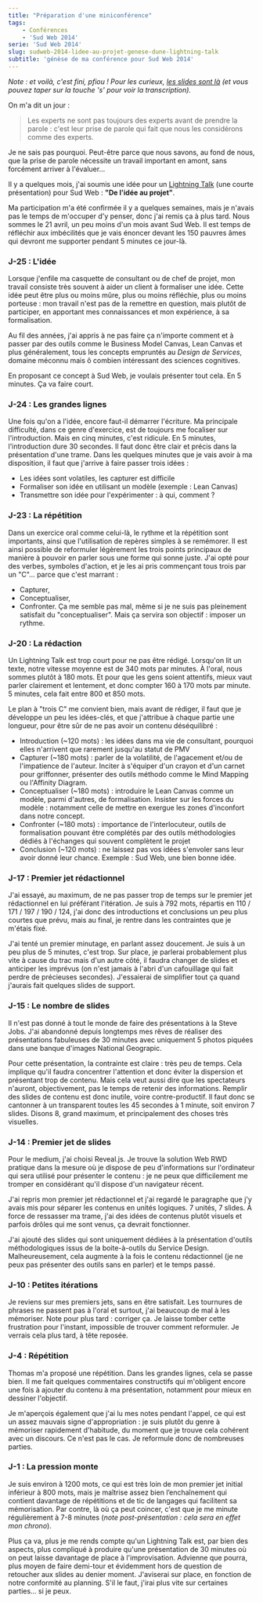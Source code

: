 ```yaml
---
title: "Préparation d'une miniconférence"
tags:
    - Conférences
    - 'Sud Web 2014'
serie: 'Sud Web 2014'
slug: sudweb-2014-lidee-au-projet-genese-dune-lightning-talk
subtitle: 'génèse de ma conférence pour Sud Web 2014'
---
```


_Note : et voilà, c'est fini, pfiou ! Pour les curieux,
[les <span lang="en">slides</span> sont là](http://borisschapira.github.io/slides/sw2014/#/)
(et vous pouvez taper sur la touche 's' pour voir la transcription)._

On m'a dit un jour :

> Les experts ne sont pas toujours des experts avant de prendre la parole :
> c'est leur prise de parole qui fait que nous les considérons comme des
> experts.

Je ne sais pas pourquoi. Peut-être parce que nous savons, au fond de nous, que
la prise de parole nécessite un travail important en amont, sans forcément
arriver à l'évaluer…

Il y a quelques mois, j'ai soumis une idée pour un
<span lang="en">[Lightning Talk](https://en.wikipedia.org/wiki/Lightning_talk)</span>
(une courte présentation) pour Sud Web : **"De l'idée au projet"**.

Ma participation m'a été confirmée il y a quelques semaines, mais je n'avais pas
le temps de m'occuper d'y penser, donc j'ai remis ça à plus tard. Nous sommes le
21 avril, un peu moins d'un mois avant Sud Web. Il est temps de réfléchir aux
imbécilités que je vais énoncer devant les 150 pauvres âmes qui devront me
supporter pendant 5 minutes ce jour-là.

<!-- more -->

### J-25 : L'idée

Lorsque j'enfile ma casquette de consultant ou de chef de projet, mon travail
consiste très souvent à aider un client à formaliser une idée. Cette idée peut
être plus ou moins mûre, plus ou moins réfléchie, plus ou moins porteuse : mon
travail n'est pas de la remettre en question, mais plutôt de participer, en
apportant mes connaissances et mon expérience, à sa formalisation.

Au fil des années, j'ai appris à ne pas faire ça n'importe comment et à passer
par des outils comme le Business Model Canvas, Lean Canvas et plus généralement,
tous les concepts empruntés au _Design de Services_, domaine méconnu mais ô
combien intéressant des sciences cognitives.

En proposant ce concept à Sud Web, je voulais présenter tout cela. En 5 minutes.
Ça va faire court.

### J-24 : Les grandes lignes

Une fois qu'on a l'idée, encore faut-il démarrer l'écriture. Ma principale
difficulté, dans ce genre d'exercice, est de toujours me focaliser sur
l'introduction. Mais en cinq minutes, c'est ridicule. En 5 minutes,
l'introduction dure 30 secondes. Il faut donc être clair et précis dans la
présentation d'une trame. Dans les quelques minutes que je vais avoir à ma
disposition, il faut que j'arrive à faire passer trois idées :

-   Les idées sont volatiles, les capturer est difficile
-   Formaliser son idée en utilisant un modèle (exemple : Lean Canvas)
-   Transmettre son idée pour l'expérimenter : à qui, comment ?

### J-23 : La répétition

Dans un exercice oral comme celui-là, le rythme et la répétition sont
importants, ainsi que l'utilisation de repères simples à se remémorer. Il est
ainsi possible de reformuler légèrement les trois points principaux de manière à
pouvoir en parler sous une forme qui sonne juste. J'ai opté pour des verbes,
symboles d'action, et je les ai pris commençant tous trois par un "C"… parce que
c'est marrant :

-   Capturer,
-   Conceptualiser,
-   Confronter. Ça me semble pas mal, même si je ne suis pas pleinement
    satisfait du "conceptualiser". Mais ça servira son objectif : imposer un
    rythme.

### J-20 : La rédaction

Un <span lang="en">Lightning Talk</span> est trop court pour ne pas être rédigé.
Lorsqu'on lit un texte, notre vitesse moyenne est de 340 mots par minutes. À
l'oral, nous sommes plutôt à 180 mots. Et pour que les gens soient attentifs,
mieux vaut parler clairement et lentement, et donc compter 160 à 170 mots par
minute. 5 minutes, cela fait entre 800 et 850 mots.

Le plan à "trois C" me convient bien, mais avant de rédiger, il faut que je
développe un peu les idées-clés, et que j'attribue à chaque partie une longueur,
pour être sûr de ne pas avoir un contenu déséquilibré :

-   Introduction (~120 mots) : les idées dans ma vie de consultant, pourquoi
    elles n'arrivent que rarement jusqu'au statut de PMV
-   Capturer (~180 mots) : parler de la volatilité, de l'agacement et/ou de
    l'impatience de l'auteur. Inciter à s'équiper d'un crayon et d'un carnet
    pour griffonner, présenter des outils méthodo comme le Mind Mapping ou
    l'Affinity Diagram.
-   Conceptualiser (~180 mots) : introduire le Lean Canvas comme un modèle,
    parmi d'autres, de formalisation. Insister sur les forces du modèle :
    notamment celle de mettre en exergue les zones d'inconfort dans notre
    concept.
-   Confronter (~180 mots) : importance de l'interlocuteur, outils de
    formalisation pouvant être complétés par des outils méthodologies dédiés à
    l'échanges qui souvent complètent le projet
-   Conclusion (~120 mots) : ne laissez pas vos idées s'envoler sans leur avoir
    donné leur chance. Exemple : Sud Web, une bien bonne idée.

### J-17 : Premier jet rédactionnel

J'ai essayé, au maximum, de ne pas passer trop de temps sur le premier jet
rédactionnel en lui préférant l'itération. Je suis à 792 mots, répartis en 110 /
171 / 197 / 190 / 124, j'ai donc des introductions et conclusions un peu plus
courtes que prévu, mais au final, je rentre dans les contraintes que je m'étais
fixé.

J'ai tenté un premier minutage, en parlant assez doucement. Je suis à un peu
plus de 5 minutes, c'est trop. Sur place, je parlerai probablement plus vite à
cause du trac mais d'un autre côté, il faudra changer de
<span lang="en">slides</span> et anticiper les imprévus (on n'est jamais à
l'abri d'un cafouillage qui fait perdre de précieuses secondes). J'essaierai de
simplifier tout ça quand j'aurais fait quelques <span lang="en">slides</span> de
support.

### J-15 : Le nombre de <span lang="en">slides</span>

Il n'est pas donné à tout le monde de faire des présentations à la Steve Jobs.
J'ai abandonné depuis longtemps mes rêves de réaliser des présentations
fabuleuses de 30 minutes avec uniquement 5 photos piquées dans une banque
d'images National Geograpic.

Pour cette présentation, la contrainte est claire : très peu de temps. Cela
implique qu'il faudra concentrer l'attention et donc éviter la dispersion et
présentant trop de contenu. Mais cela veut aussi dire que les spectateurs
n'auront, objectivement, pas le temps de retenir des informations. Remplir des
<span lang="en">slides</span> de contenu est donc inutile, voire
contre-productif. Il faut donc se cantonner à un transparent toutes les 45
secondes à 1 minute, soit environ 7 <span lang="en">slides</span>. Disons 8,
grand maximum, et principalement des choses très visuelles.

### J-14 : Premier jet de <span lang="en">slides</span>

Pour le medium, j'ai choisi Reveal.js. Je trouve la solution Web RWD pratique
dans la mesure où je dispose de peu d'informations sur l'ordinateur qui sera
utilisé pour présenter le contenu : je ne peux que difficilement me tromper en
considérant qu'il dispose d'un navigateur récent.

J'ai repris mon premier jet rédactionnel et j'ai regardé le paragraphe que j'y
avais mis pour séparer les contenus en unités logiques. 7 unités, 7
<span lang="en">slides</span>. À force de ressasser ma trame, j'ai des idées de
contenus plutôt visuels et parfois drôles qui me sont venus, ça devrait
fonctionner.

J'ai ajouté des <span lang="en">slides</span> qui sont uniquement dédiées à la
présentation d'outils méthodologiques issus de la boite-à-outils du Service
Design. Malheureusement, cela augmente à la fois le contenu rédactionnel (je ne
peux pas présenter des outils sans en parler) et le temps passé.

### J-10 : Petites itérations

Je reviens sur mes premiers jets, sans en être satisfait. Les tournures de
phrases ne passent pas à l'oral et surtout, j'ai beaucoup de mal à les
mémoriser. Note pour plus tard : corriger ça. Je laisse tomber cette frustration
pour l'instant, impossible de trouver comment reformuler. Je verrais cela plus
tard, à tête reposée.

### J-4 : Répétition

Thomas m'a proposé une répétition. Dans les grandes lignes, cela se passe bien.
Il me fait quelques commentaires constructifs qui m'obligent encore une fois à
ajouter du contenu à ma présentation, notamment pour mieux en dessiner
l'objectif.

Je m'aperçois également que j'ai lu mes notes pendant l'appel, ce qui est un
assez mauvais signe d'appropriation : je suis plutôt du genre à mémoriser
rapidement d'habitude, du moment que je trouve cela cohérent avec un discours.
Ce n'est pas le cas. Je reformule donc de nombreuses parties.

### J-1 : La pression monte

Je suis environ à 1200 mots, ce qui est très loin de mon premier jet initial
inférieur à 800 mots, mais je maîtrise assez bien l’enchaînement qui contient
davantage de répétitions et de tic de langages qui facilitent sa mémorisation.
Par contre, là où ça peut coincer, c'est que je me minute régulièrement à 7-8
minutes (_note post-présentation : cela sera en effet mon chrono_).

Plus ça va, plus je me rends compte qu'un <span lang="en">Lightning Talk</span>
est, par bien des aspects, plus compliqué à produire qu'une présentation de 30
minutes où on peut laisse davantage de place à l'improvisation. Advienne que
pourra, plus moyen de faire demi-tour et évidemment hors de question de
retoucher aux <span lang="en">slides</span> au denier moment. J'aviserai sur
place, en fonction de notre conformité au planning. S'il le faut, j'irai plus
vite sur certaines parties… si je peux.
